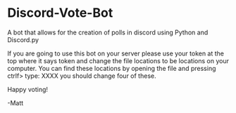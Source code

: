 # Discord-Vote-Bot
A bot that allows for the creation of polls in discord using Python and Discord.py

If you are going to use this bot on your server please use your token at the top where it says token and change the file locations to be locations on your computer. You can find these locations by opening the file and pressing ctrlf> type: XXXX you should change four of these.

Happy voting!

-Matt
